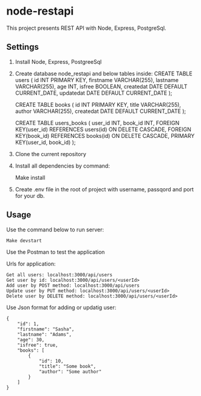# node-restapi

This project presents REST API with Node, Express, PostgreSql.

## Settings

1. Install Node, Express, PostgreeSql

2. Create database node_restapi and below tables inside:
    CREATE TABLE users (
        id INT PRIMARY KEY,
        firstname VARCHAR(255),
        lastname VARCHAR(255),
        age INT,
        isfree BOOLEAN,
        createdat DATE DEFAULT CURRENT_DATE,
        updatedat DATE DEFAULT CURRENT_DATE
    );

    CREATE TABLE books (
        id INT PRIMARY KEY,
        title VARCHAR(255),
        author VARCHAR(255),
        createdat DATE DEFAULT CURRENT_DATE
    );

    CREATE TABLE users_books (
        user_id INT,
        book_id INT,
        FOREIGN KEY(user_id) REFERENCES users(id) ON DELETE CASCADE,
        FOREIGN KEY(book_id) REFERENCES books(id) ON DELETE CASCADE,
        PRIMARY KEY(user_id, book_id)
    );

3. Clone the current repository

4. Install all dependencies by command:

    Make install

5. Create .env file in the root of project with username, passqord and port for your db.

## Usage

Use the command below to run server:

    Make devstart

Use the Postman to test the application

Urls for application:

    Get all users: localhost:3000/api/users
    Get user by id: localhost:3000/api/users/<userId>
    Add user by POST method: localhost:3000/api/users
    Update user by PUT method: localhost:3000/api/users/<userId>
    Delete user by DELETE method: localhost:3000/api/users/<userId>

Use Json format for adding or updatig user:

    {
        "id": 1,
        "firstname": "Sasha",
        "lastname": "Adams",
        "age": 30,
        "isfree": true,
        "books": [
            {
                "id": 10,
                "title": "Some book",
                "author": "Some author"
            }
        ]
    }